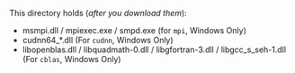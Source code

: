 This directory holds (*after you download them*):
- msmpi.dll / mpiexec.exe / smpd.exe (for ``mpi``, Windows Only)
- cudnn64_*.dll (For ``cudnn``, Windows Only)
- libopenblas.dll / libquadmath-0.dll / libgfortran-3.dll / libgcc_s_seh-1.dll (For ``cblas``, Windows Only)

